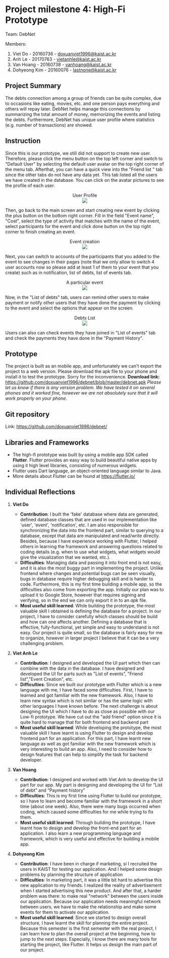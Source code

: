 # Project milestone 4: High-Fi Prototype
Team: DebNet

Members:
1. Viet Do - 20160736 - doxuanviet1996@kaist.ac.kr
2. Anh Le - 20170763 - vietanhle@kaist.ac.kr
3. Van Hoang - 20160738 - vanhoang@kaist.ac.kr
4. Dohyeong Kim - 20160076 - lastnone@kaist.ac.kr

## Project Summary

The debts connection among a group of friends can be quite complex, due to occasions like eating, movies, etc. and one person pays everything and others will repay later. DebNet helps manage this connections by summarizing the total amount of money, memorizing the events and listing the debts. Furthermore, DebNet has unique user profile where statistics (e.g. number of transactions) are showed.
## Instruction
Since this is our prototype, we still did not support to create new user. Therefore, please click the menu button on the top left corner and switch to "Default User" by selecting the default user avatar on the top right corner of the menu tab. 
Afterthat, you can have a quick view into the "Friend list " tab since the other tabs do not have any data yet. This tab listed all the users we have created in the database. You can click on the avatar pictures to see the profile of each user. 

<center> User Profile </center>

<center> <img/ src = "images/profile.jpg"> </center>

Then, go back to the main screen and start creating new event by clicking the plus button on the bottom right corner. Fill in the field "Event name", "Cost", select the type of activity that matches with the name of the event, select participants for the event and click done button on the top right corner to finish creating an event.

<center> Event creation </center>

<center> <img/ src = "images/create_event.jpg"> </center>

Next, you can switch to accounts of the participants that you added to the event to see changes in their pages (note that we only allow to switch 4 user accounts now so please add at least 1 of them to your event that you create) such as in notification, list of debts, list of events tab. 

<center> A particular event </center>

<center> <img/ src = "images/event.jpg"> </center>

Now, in the "List of debts" tab, users can remind other users to make payment or notify other users that they have done the payment by clicking to the event and select the options that appear on the screen.

<center> Debts List </center>

<center> <img/ src = "images/debts.jpg"> </center>

Users can also can check events they have joined in "List of events" tab and check the payments they have done in the "Payment History".

## Prototype

The project is built as an mobile app, and unfortunately we can't export the project to a web version. Please download the apk file to your phone and install it to test the prototype. Sorry for the inconvenience.
**Download link:** https://github.com/doxuanviet1996/debnet/blob/master/debnet.apk
*Please let us know if there is any version problem. We have tested it on several phones and it worked fine, however we are not absolutely sure that it will work properly on your phone.*

## Git repository

Link: https://github.com/doxuanviet1996/debnet/

## Libraries and Frameworks

- The high-fi prototype was built by using a mobile app SDK called **Flutter**. Flutter provides an easy way to build beautiful native apps by using it high level libraries, consisting of numerous widgets.
- Flutter uses Dart language, an object-oriented language similar to Java.
- More details about Flutter can be found at https://flutter.io/

## Individual Reflections

1. **Viet Do**
    - **Contribution**: I built the 'fake' database where data are generated, defined database classes that are used in our implementation like 'user', 'event', 'notification', etc. I am also responsible for synchronizing the data into the frontend part, similar to querying to a database, except that data are manipulated and read/write directly. Besides, because I have experience working with Flutter, I helped others in learning the framework and answering questions related to coding details (e.g. when to use what widgets, what widgets would give the visualization that we wanted, etc.).
    - **Difficulties**: Managing data and passing it into front end is not easy, and it is also the most buggy part in implementing the project. Unlike frontend where changes and potential bugs can be seen visually, bugs in database require higher debugging skill and is harder to code. Furthermore, this is my first time building a mobile app, so the difficulties also come from exporting the app. Initially our plan was to upload it to Google Store, however that requires signing and verifying, so in the end we can only export it in to an *apk* file.
    - **Most useful skill learned**: While building the prototype, the most valuable skill I obtained is defining the database for a project. In our project, I have to consider carefully which classes should be build and how can one affects another. Defining a database that is effective, fully-functional, yet simple and easy to understand is not easy. Our project is quite small, so the database is fairly easy for me to organize, however in larger project I believe that it can be a very challenging problem.
2. **Viet Anh Le**
    - **Contribution**: I designed and developed the UI part which then can combine with the data in the database. I have designed and developed the UI for parts such as "List of events", "Friend list","Event Creation", etc. 
    - **Difficulties**: Since we built our prototype with Flutter which is a new language with me, I have faced some difficulties. First, I have to learned and got familiar with the new framework. Also, I have to learn new syntax which is not similar or has the same logic with other languages I have known before. The next challenge is about designing the UI which I have to do as close as possible with our Low-fi prototype. We have cut out the "add friend" option since it is quite hard to manage that for both frontend and backend part 
    - **Most useful skill learned**: While developing the prototype, the most valuable skill I have learnt is using Flutter to design and develop frontend part for an application. For this part, I have learnt new language as well as got familiar with the new framework which is very interesting to build an app. Also, I need to consider how to design features that can help to simplify the task for backend developer.
4. **Van Hoang**
    - **Contribution**: I designed and worked with Viet Anh to develop the UI part for our app. My part is designing and developing the UI for “List of debt” and “Payment history”
    - **Difficulties**: This is my first time using Flutter to build our prototype, so I have to learn and become familiar with the framework in a short time (about one week). Also, there were many bugs occurred when coding, which caused some difficulties for me while trying to fix them.
    - **Most useful skill learned**: Through building the prototype, I have learnt how to design and develop the front-end part for an application. I also learn a new programming language and framework, which is very useful and effective for building a mobile app.

6. **Dohyeong Kim**
    - **Contribution**: I have been in charge if marketing, si I recruited the users in KAIST for testing our application. And I helped some design problems by planning the structure of application
    - **Difficulties**: In marketing part, it was a little bit hard to advertise this new application to my friends. I realized the reality of advertisement when I started advertising this new product. And after that, a harder problem was there: to make real "network" between the users inside our application. Because our application needs meaningful network between users, we have to make the relationship and make some events for them to activate our application. 
    - **Most useful skill learned**: Since we started to design overall structure, I have learnt the skill for planning the entire project. Because this semester is the first semester with the real project, I can learn how to plan the overall project at the beginning, how to jump to the next steps. Especially, I know there are many tools for starting the project, like Flutter. It helps us design the main part of our project.
